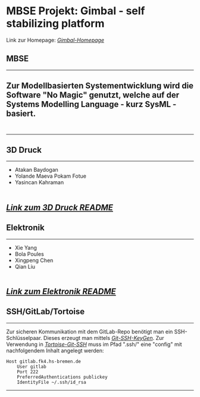 # MBSE Projekt: Gimbal - self stabilizing platform

Link zur Homepage: [_Gimbal-Homepage_](https://howtomechatronics.com/projects/diy-arduino-gimbal-self-stabilizing-platform/?utm_content=cmp-true)

## MBSE
-----------------
Zur Modellbasierten Systementwicklung wird die Software "No Magic" genutzt, welche auf der Systems Modelling Language - kurz SysML - basiert. 
</br></br>
-----------------
-----------------
## 3D Druck
-----------------

* Atakan Baydogan
* Yolande Maeva Pokam Fotue
* Yasincan Kahraman
</br></br>

[_Link zum 3D Druck README_](docs/class/03_prj.md)
-----------------
## Elektronik
-----------------

* Xie Yang
* Bola Poules
* Xingpeng Chen
* Qian Liu
</br></br>

[_Link zum Elektronik README_](docs/class/04_prj.md)
------------------
## SSH/GitLab/Tortoise
------------------
Zur sicheren Kommunikation mit dem GitLab-Repo benötigt man ein SSH-Schlüsselpaar.
Dieses erzeugt man mittels
[_Git-SSH-KeyGen_](https://medium.com/devops-with-valentine/2021-how-to-your-ssh-key-for-gitlab-on-windows-10-587579192be0).
Zur Verwendung in 
[_Tortoise-Git-SSH_](https://stackoverflow.com/questions/13516119/tortoisegit-with-openssh-key-not-authenticating-using-ssh-agent)
muss im Pfad ".ssh/" eine "config" mit nachfolgendem Inhalt angelegt werden:

```shell
Host gitlab.fk4.hs-bremen.de
    User gitlab
    Port 222
    PreferredAuthentications publickey
    IdentityFile ~/.ssh/id_rsa
```
------------------

